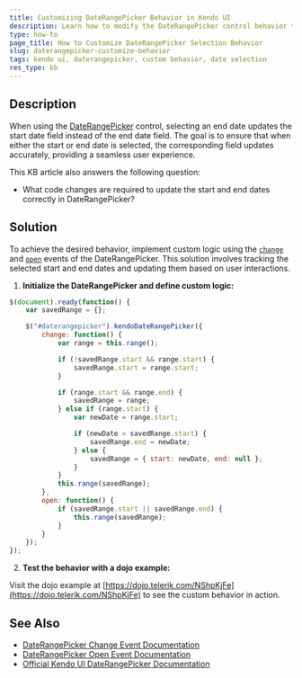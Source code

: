 ```yaml
---
title: Customizing DateRangePicker Behavior in Kendo UI
description: Learn how to modify the DateRangePicker control behavior to update start and end date selections accurately.
type: how-to
page_title: How to Customize DateRangePicker Selection Behavior
slug: daterangepicker-customize-behavior
tags: kendo ui, daterangepicker, custom behavior, date selection
res_type: kb
---
```


## Description
When using the [DateRangePicker](https://docs.telerik.com/kendo-ui/api/javascript/ui/daterangepicker) control, selecting an end date updates the start date field instead of the end date field. The goal is to ensure that when either the start or end date is selected, the corresponding field updates accurately, providing a seamless user experience.

This KB article also answers the following question:
- What code changes are required to update the start and end dates correctly in DateRangePicker?

## Solution
To achieve the desired behavior, implement custom logic using the [`change`](https://docs.telerik.com/kendo-ui/api/javascript/ui/daterangepicker/events/change) and [`open`](https://docs.telerik.com/kendo-ui/api/javascript/ui/daterangepicker/events/open) events of the DateRangePicker. This solution involves tracking the selected start and end dates and updating them based on user interactions.

1. **Initialize the DateRangePicker and define custom logic:**

```javascript
$(document).ready(function() {
    var savedRange = {};

    $("#daterangepicker").kendoDateRangePicker({
        change: function() {
            var range = this.range();

            if (!savedRange.start && range.start) {
                savedRange.start = range.start;
            } 

            if (range.start && range.end) {
                savedRange = range;
            } else if (range.start) {
                var newDate = range.start;

                if (newDate > savedRange.start) {
                    savedRange.end = newDate;
                } else {
                    savedRange = { start: newDate, end: null };
                }
            }
            this.range(savedRange);
        },
        open: function() {
            if (savedRange.start || savedRange.end) {
                this.range(savedRange);
            }
        }
    });
});
```
2. **Test the behavior with a dojo example:** 

Visit the dojo example at [https://dojo.telerik.com/NShpKjFe](https://dojo.telerik.com/NShpKjFe) to see the custom behavior in action.

## See Also
- [DateRangePicker Change Event Documentation](https://docs.telerik.com/kendo-ui/api/javascript/ui/daterangepicker/events/change)
- [DateRangePicker Open Event Documentation](https://docs.telerik.com/kendo-ui/api/javascript/ui/daterangepicker/events/open)
- [Official Kendo UI DateRangePicker Documentation](https://docs.telerik.com/kendo-ui/controls/editors/daterangepicker/overview)